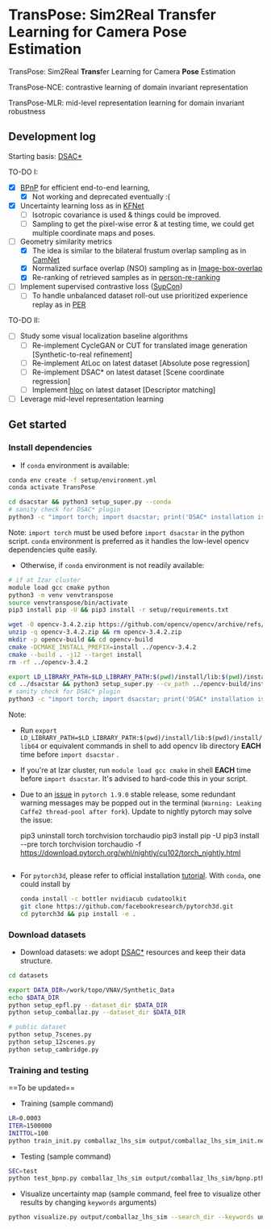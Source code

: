 # TransPose: Sim2Real Transfer Learning for Camera Pose Estimation

TransPose: Sim2Real **Trans**fer Learning for Camera **Pose** Estimation

TransPose-NCE: contrastive learning of domain invariant representation

TransPose-MLR: mid-level representation learning for domain invariant robustness 

## Development log

Starting basis: [DSAC*](https://github.com/vislearn/dsacstar)

TO-DO I:

- [x] [BPnP](https://github.com/BoChenYS/BPnP) for efficient end-to-end learning, 
  - [x] Not working and deprecated eventually :(
- [x] Uncertainty learning loss as in [KFNet](https://github.com/zlthinker/KFNet) 
  - [ ] Isotropic covariance is used & things could be improved.
  - [ ] Sampling to get the pixel-wise error & at testing time, we could get multiple coordinate maps and poses.
- [ ] Geometry similarity metrics
  - [x] The idea is similar to the bilateral frustum overlap sampling as in [CamNet](http://openaccess.thecvf.com/content_ICCV_2019/html/Ding_CamNet_Coarse-to-Fine_Retrieval_for_Camera_Re-Localization_ICCV_2019_paper.html)
  - [x] Normalized surface overlap (NSO) sampling as in [Image-box-overlap](https://github.com/nianticlabs/image-box-overlap)
  - [x] Re-ranking of retrieved samples as in [person-re-ranking](https://openaccess.thecvf.com/content_cvpr_2017/html/Zhong_Re-Ranking_Person_Re-Identification_CVPR_2017_paper.html)
- [ ] Implement supervised contrastive loss ([SupCon](http://arxiv.org/abs/2004.11362))
  - [ ] To handle unbalanced dataset roll-out use prioritized experience replay as in [PER](https://openreview.net/forum?id=pBbWjZdoRiN)

TO-DO II:

- [ ] Study some visual localization baseline algorithms
  - [ ] Re-implement CycleGAN or CUT for translated image generation [Synthetic-to-real refinement]
  - [ ] Re-implement AtLoc on latest dataset [Absolute pose regression]
  - [ ] Re-implement DSAC* on latest dataset [Scene coordinate regression]
  - [ ] Implement [hloc](https://openaccess.thecvf.com/content_CVPR_2019/html/Sarlin_From_Coarse_to_Fine_Robust_Hierarchical_Localization_at_Large_Scale_CVPR_2019_paper.html) on latest dataset [Descriptor matching]
- [ ] Leverage mid-level representation learning

##  Get started

### Install dependencies

* If `conda` environment is available:

```bash
conda env create -f setup/environment.yml
conda activate TransPose

cd dsacstar && python3 setup_super.py --conda
# sanity check for DSAC* plugin
python3 -c "import torch; import dsacstar; print('DSAC* installation is fine')"
```

Note: `import torch` must be used before `import dsacstar` in the python script. `conda`  environment is preferred as it handles the low-level opencv dependencies quite easily.

* Otherwise, if `conda` environment is not readily available:

```bash
# if at Izar cluster
module load gcc cmake python  
python3 -m venv venvtranspose
source venvtranspose/bin/activate
pip3 install pip -U && pip3 install -r setup/requirements.txt

wget -O opencv-3.4.2.zip https://github.com/opencv/opencv/archive/refs/tags/3.4.2.zip
unzip -q opencv-3.4.2.zip && rm opencv-3.4.2.zip
mkdir -p opencv-build && cd opencv-build
cmake -DCMAKE_INSTALL_PREFIX=install ../opencv-3.4.2
cmake --build . -j12 --target install 
rm -rf ../opencv-3.4.2

export LD_LIBRARY_PATH=$LD_LIBRARY_PATH:$(pwd)/install/lib:$(pwd)/install/lib64
cd ../dsacstar && python3 setup_super.py --cv_path ../opencv-build/install
# sanity check for DSAC* plugin
python3 -c "import torch; import dsacstar; print('DSAC* installation is fine')"
```

Note: 

* Run `export LD_LIBRARY_PATH=$LD_LIBRARY_PATH:$(pwd)/install/lib:$(pwd)/install/lib64` or equivalent commands in shell to add opencv lib directory **EACH** time before `import dsacstar` .
* If you're at Izar cluster, run `module load gcc cmake` in shell **EACH** time before `import dsacstar`. It's advised to hard-code this in your script.
* Due to an [issue](https://github.com/pytorch/pytorch/issues/57273) in `pytorch 1.9.0` stable release, some redundant warning messages may be popped out in the terminal (`Warning: Leaking Caffe2 thread-pool after fork`). Update to nightly pytorch may solve the issue:


    pip3 uninstall torch torchvision torchaudio
    pip3 install pip -U
    pip3 install --pre torch torchvision torchaudio -f https://download.pytorch.org/whl/nightly/cu102/torch_nightly.html
    ```

* For `pytorch3d`, please refer to official installation [tutorial](https://github.com/facebookresearch/pytorch3d/blob/main/INSTALL.md). With `conda`, one could install by

  ```bash
  conda install -c bottler nvidiacub cudatoolkit
  git clone https://github.com/facebookresearch/pytorch3d.git
  cd pytorch3d && pip install -e .
  ```
### Download datasets

* Download datasets: we adopt [DSAC*](https://github.com/vislearn/dsacstar) resources and keep their data structure.

```bash
cd datasets

export DATA_DIR=/work/topo/VNAV/Synthetic_Data
echo $DATA_DIR
python setup_epfl.py --dataset_dir $DATA_DIR
python setup_comballaz.py --dataset_dir $DATA_DIR

# public dataset
python setup_7scenes.py
python setup_12scenes.py
python setup_cambridge.py
```

### Training and testing

==To be updated==

* Training (sample command)

```bash
LR=0.0003
ITER=1500000
INITTOL=100
python train_init.py comballaz_lhs_sim output/comballaz_lhs_sim_init.net --learningrate ${LR} --iterations ${ITER} --inittolerance ${INITTOL} --uncertainty
```

* Testing (sample command)

```bash
SEC=test
python test_bpnp.py comballaz_lhs_sim output/comballaz_lhs_sim/bpnp.pth --mode 1 --sparse --section ${SEC} --search_dir --save_map
```

* Visualize uncertainty map (sample command, feel free to visualize other results by changing `keywords` arguments)

```bash
python visualize.py output/comballaz_lhs_sim --search_dir --keywords uncertainty
```


